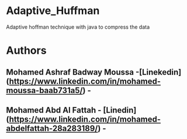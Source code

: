 # Adaptive_Huffman
 Adaptive hoffman technique with java to compress the data

# Authors 

## Mohamed Ashraf Badway Moussa -[Linekedin] (https://www.linkedin.com/in/mohamed-moussa-baab731a5/) -  
## Mohamed Abd Al Fattah  - [Linedin] (https://www.linkedin.com/in/mohamed-abdelfattah-28a283189/) - 
